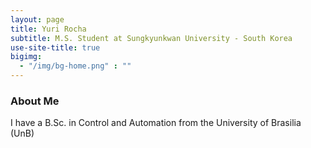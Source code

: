 ```yaml
---
layout: page
title: Yuri Rocha
subtitle: M.S. Student at Sungkyunkwan University - South Korea
use-site-title: true
bigimg:
  - "/img/bg-home.png" : ""
---
```


### About Me

I have a B.Sc. in Control and Automation from the University of Brasilia (UnB)